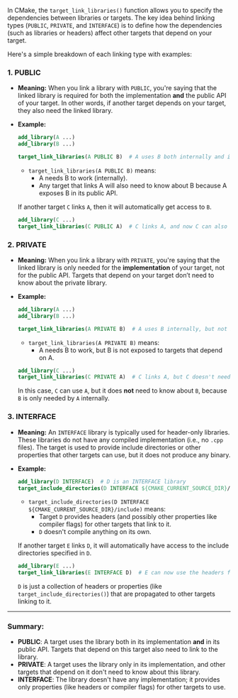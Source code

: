 In CMake, the `target_link_libraries()` function allows you to specify the dependencies between libraries or targets. The key idea behind linking types (`PUBLIC`, `PRIVATE`, and `INTERFACE`) is to define how the dependencies (such as libraries or headers) affect other targets that depend on your target.

Here's a simple breakdown of each linking type with examples:

### 1. **PUBLIC**
- **Meaning:** When you link a library with `PUBLIC`, you're saying that the linked library is required for both the implementation **and** the public API of your target. In other words, if another target depends on your target, they also need the linked library.
  
- **Example:**
    ```cmake
    add_library(A ...)
    add_library(B ...)

    target_link_libraries(A PUBLIC B)  # A uses B both internally and in its public API
    ```

    - `target_link_libraries(A PUBLIC B)` means:
        - A needs B to work (internally).
        - Any target that links A will also need to know about B because A exposes B in its public API.
  
    If another target `C` links `A`, then it will automatically get access to `B`.

    ```cmake
    add_library(C ...)
    target_link_libraries(C PUBLIC A)  # C links A, and now C can also use B because A exposes B.
    ```

### 2. **PRIVATE**
- **Meaning:** When you link a library with `PRIVATE`, you're saying that the linked library is only needed for the **implementation** of your target, not for the public API. Targets that depend on your target don’t need to know about the private library.
  
- **Example:**
    ```cmake
    add_library(A ...)
    add_library(B ...)

    target_link_libraries(A PRIVATE B)  # A uses B internally, but not in its public API
    ```

    - `target_link_libraries(A PRIVATE B)` means:
        - A needs B to work, but B is not exposed to targets that depend on A.

    ```cmake
    add_library(C ...)
    target_link_libraries(C PRIVATE A)  # C links A, but C doesn't need to know about B
    ```

    In this case, `C` can use `A`, but it does **not** need to know about `B`, because `B` is only needed by `A` internally.

### 3. **INTERFACE**
- **Meaning:** An `INTERFACE` library is typically used for header-only libraries. These libraries do not have any compiled implementation (i.e., no `.cpp` files). The target is used to provide include directories or other properties that other targets can use, but it does not produce any binary.
  
- **Example:**
    ```cmake
    add_library(D INTERFACE)  # D is an INTERFACE library
    target_include_directories(D INTERFACE ${CMAKE_CURRENT_SOURCE_DIR}/include)
    ```

    - `target_include_directories(D INTERFACE ${CMAKE_CURRENT_SOURCE_DIR}/include)` means:
        - Target `D` provides headers (and possibly other properties like compiler flags) for other targets that link to it.
        - `D` doesn't compile anything on its own.

    If another target `E` links `D`, it will automatically have access to the include directories specified in `D`.

    ```cmake
    add_library(E ...)
    target_link_libraries(E INTERFACE D)  # E can now use the headers from D
    ```

    `D` is just a collection of headers or properties (like `target_include_directories()`) that are propagated to other targets linking to it.

---

### Summary:
- **PUBLIC**: A target uses the library both in its implementation **and** in its public API. Targets that depend on this target also need to link to the library.
- **PRIVATE**: A target uses the library only in its implementation, and other targets that depend on it don't need to know about this library.
- **INTERFACE**: The library doesn't have any implementation; it provides only properties (like headers or compiler flags) for other targets to use.

